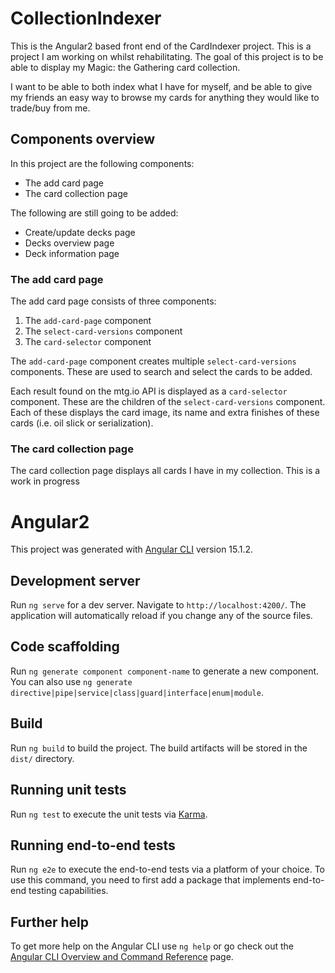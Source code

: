 # CollectionIndexer

This is the Angular2 based front end of the CardIndexer project. This is a project I am working on whilst rehabilitating. The goal of this project is to be able to display my Magic: the Gathering card collection.

I want to be able to both index what I have for myself, and be able to give my friends an easy way to browse my cards for anything they would like to trade/buy from me.

## Components overview
In this project are the following components:
* The add card page
* The card collection page

The following are still going to be added:
* Create/update decks page
* Decks overview page
* Deck information page

### The add card page
The add card page consists of three components:
1. The `add-card-page` component
2. The `select-card-versions` component
3. The `card-selector` component

The `add-card-page` component creates multiple `select-card-versions` components. 
These are used to search and select the cards to be added.

Each result found on the mtg.io API is displayed as a `card-selector` component. These are the children of the `select-card-versions` component.
Each of these displays the card image, its name and extra finishes of these cards (i.e. oil slick or serialization).

### The card collection page
The card collection page displays all cards I have in my collection.
This is a work in progress


# Angular2

This project was generated with [Angular CLI](https://github.com/angular/angular-cli) version 15.1.2.

## Development server

Run `ng serve` for a dev server. Navigate to `http://localhost:4200/`. The application will automatically reload if you change any of the source files.

## Code scaffolding

Run `ng generate component component-name` to generate a new component. You can also use `ng generate directive|pipe|service|class|guard|interface|enum|module`.

## Build

Run `ng build` to build the project. The build artifacts will be stored in the `dist/` directory.

## Running unit tests

Run `ng test` to execute the unit tests via [Karma](https://karma-runner.github.io).

## Running end-to-end tests

Run `ng e2e` to execute the end-to-end tests via a platform of your choice. To use this command, you need to first add a package that implements end-to-end testing capabilities.

## Further help

To get more help on the Angular CLI use `ng help` or go check out the [Angular CLI Overview and Command Reference](https://angular.io/cli) page.
